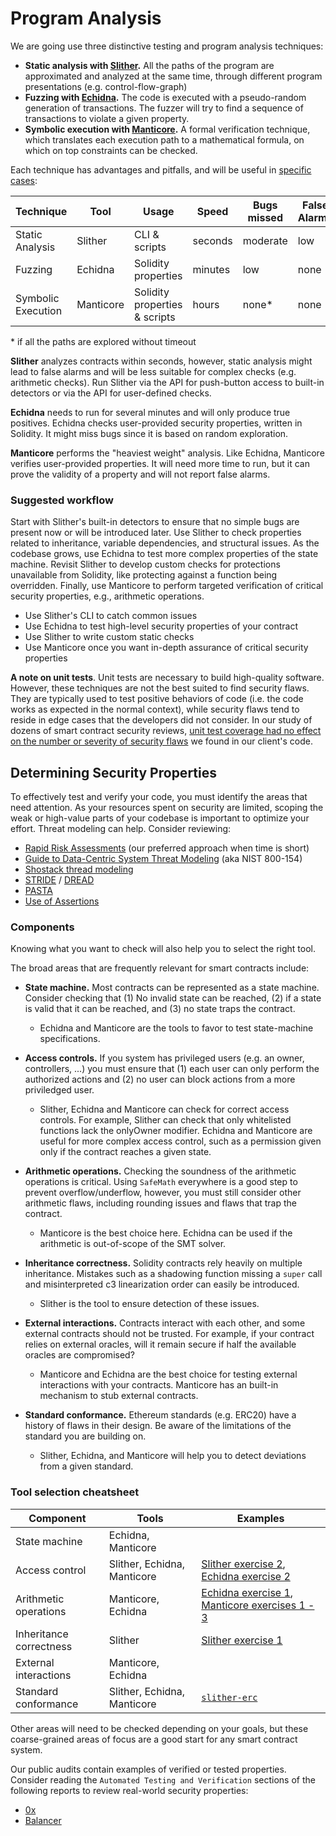 # Program Analysis

We are going use three distinctive testing and program analysis techniques:

- **Static analysis with [Slither](./slither).** All the paths of the program are approximated and analyzed at the same time, through different program presentations (e.g. control-flow-graph)
- **Fuzzing with [Echidna](./echidna).** The code is executed with a pseudo-random generation of transactions. The fuzzer will try to find a sequence of transactions to violate a given property.
- **Symbolic execution with [Manticore](./manticore).** A formal verification technique, which translates each execution path to a mathematical formula, on which on top constraints can be checked.

Each technique has advantages and pitfalls, and will be useful in [specific cases](#determining-security-properties):

Technique | Tool | Usage | Speed | Bugs missed | False Alarms
--- | --- | --- | --- | --- | --- 
Static Analysis | Slither  | CLI & scripts  | seconds | moderate | low
Fuzzing | Echidna  | Solidity properties  | minutes | low | none
Symbolic Execution | Manticore  | Solidity properties & scripts | hours | none\* | none

\* if all the paths are explored without timeout

**Slither** analyzes contracts within seconds, however, static analysis might lead to false alarms and will be less suitable for complex checks (e.g. arithmetic checks). Run Slither via the API for push-button access to built-in detectors or via the API for user-defined checks.

**Echidna** needs to run for several minutes and will only produce true positives. Echidna checks user-provided security properties, written in Solidity. It might miss bugs since it is based on random exploration.

**Manticore** performs the "heaviest weight" analysis. Like Echidna, Manticore verifies user-provided properties. It will need more time to run, but it can prove the validity of a property and will not report false alarms.

### Suggested workflow

Start with Slither's built-in detectors to ensure that no simple bugs are present now or will be introduced later. Use Slither to check properties related to inheritance, variable dependencies, and structural issues. As the codebase grows, use Echidna to test more complex properties of the state machine. Revisit Slither to develop custom checks for protections unavailable from Solidity, like protecting against a function being overridden. Finally, use Manticore to perform targeted verification of critical security properties, e.g., arithmetic operations.

- Use Slither's CLI to catch common issues
- Use Echidna to test high-level security properties of your contract
- Use Slither to write custom static checks
- Use Manticore once you want in-depth assurance of critical security properties

**A note on unit tests**. Unit tests are necessary to build high-quality software. However, these techniques are not the best suited to find security flaws. They are typically used to test positive behaviors of code (i.e. the code works as expected in the normal context), while security flaws tend to reside in edge cases that the developers did not consider. In our study of dozens of smart contract security reviews, [unit test coverage had no effect on the number or severity of security flaws](https://blog.trailofbits.com/2019/08/08/246-findings-from-our-smart-contract-audits-an-executive-summary/) we found in our client's code.

## Determining Security Properties

To effectively test and verify your code, you must identify the areas that need attention. As your resources spent on security are limited, scoping the weak or high-value parts of your codebase is important to optimize your effort. Threat modeling can help. Consider reviewing:

- [Rapid Risk Assessments](https://infosec.mozilla.org/guidelines/risk/rapid_risk_assessment.html) (our preferred approach when time is short)
- [Guide to Data-Centric System Threat Modeling](https://csrc.nist.gov/publications/detail/sp/800-154/draft) (aka NIST 800-154)
- [Shostack thread modeling](https://www.amazon.com/Threat-Modeling-Designing-Adam-Shostack/dp/1118809998)
- [STRIDE](https://en.wikipedia.org/wiki/STRIDE_(security)) / [DREAD](https://en.wikipedia.org/wiki/DREAD_(risk_assessment_model))
- [PASTA](https://en.wikipedia.org/wiki/Threat_model#P.A.S.T.A.)
- [Use of Assertions](https://blog.regehr.org/archives/1091)

### Components

Knowing what you want to check will also help you to select the right tool.

The broad areas that are frequently relevant for smart contracts include:

- **State machine.** Most contracts can be represented as a state machine. Consider checking that (1) No invalid state can be reached, (2) if a state is valid that it can be reached, and (3) no state traps the contract.
  - Echidna and Manticore are the tools to favor to test state-machine specifications.

- **Access controls.** If you system has privileged users (e.g. an owner, controllers, ...) you must ensure that (1) each user can only perform the authorized actions and (2) no user can block actions from a more priviledged user.
  - Slither, Echidna and Manticore can check for correct access controls. For example, Slither can check that only whitelisted functions lack the onlyOwner modifier. Echidna and Manticore are useful for more complex access control, such as a permission given only if the contract reaches a given state.

- **Arithmetic operations.** Checking the soundness of the arithmetic operations is critical. Using `SafeMath` everywhere is a good step to prevent overflow/underflow, however, you must still consider other arithmetic flaws, including rounding issues and flaws that trap the contract.
  - Manticore is the best choice here. Echidna can be used if the arithmetic is out-of-scope of the SMT solver.

- **Inheritance correctness.** Solidity contracts rely heavily on multiple inheritance. Mistakes such as a shadowing function missing a `super` call and misinterpreted c3 linearization order can easily be introduced.
  - Slither is the tool to ensure detection of these issues.

- **External interactions.** Contracts interact with each other, and some external contracts should not be trusted. For example, if your contract relies on external oracles, will it remain secure if half the available oracles are compromised?
  - Manticore and Echidna are the best choice for testing external interactions with your contracts. Manticore has an built-in mechanism to stub external contracts.

- **Standard conformance.** Ethereum standards (e.g. ERC20) have a history of flaws in their design. Be aware of the limitations of the standard you are building on.
  - Slither, Echidna, and Manticore will help you to detect deviations from a given standard. 

### Tool selection cheatsheet

Component | Tools | Examples
--- | --- | --- |
State machine | Echidna, Manticore | 
Access control | Slither, Echidna, Manticore | [Slither exercise 2](https://github.com/trailofbits/building-secure-contracts/blob/master/program-analysis/slither/exercise2.md), [Echidna exercise 2](https://github.com/trailofbits/building-secure-contracts/blob/master/program-analysis/echidna/Exercise-2.md)
Arithmetic operations | Manticore, Echidna | [Echidna exercise 1](https://github.com/trailofbits/building-secure-contracts/blob/master/program-analysis/echidna/Exercise-1.md), [Manticore exercises 1 - 3](https://github.com/trailofbits/building-secure-contracts/tree/master/program-analysis/manticore/exercises)
Inheritance correctness | Slither | [Slither exercise 1](https://github.com/trailofbits/building-secure-contracts/blob/master/program-analysis/slither/exercise1.md)
External interactions | Manticore, Echidna | 
Standard conformance | Slither, Echidna, Manticore | [`slither-erc`](https://github.com/crytic/slither/wiki/ERC-Conformance)

Other areas will need to be checked depending on your goals, but these coarse-grained areas of focus are a good start for any smart contract system.

Our public audits contain examples of verified or tested properties. Consider reading the `Automated Testing and Verification` sections of the following reports to review real-world security properties:

- [0x](https://github.com/trailofbits/publications/blob/master/reviews/0x-protocol.pdf)
- [Balancer](https://github.com/trailofbits/publications/blob/master/reviews/BalancerCore.pdf)
